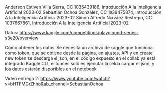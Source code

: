 Anderson Estiven Villa Sierra, CC 1035439186, Introducción A la Inteligencia Artificial 2023-02
Sebastián Ochoa González, CC 1039475874, Introducción A la Inteligencia Artificial 2023-02
Simón Alfredo Narváez Restrepo, CC 1037667861, Introducción A la Inteligencia Artificial 2023-02

Datos: https://www.kaggle.com/competitions/playground-series-s3e20/overview

Cómo obtener los datos: Se necesita un archivo de kaggle que funciona como token, que se obtiene desde la página, en ajustes, API y en create new token se descarga el json, en el código expuesto en el collab ya está integrado Kaggle CLI, entonces solo es ejecutar la celda cargar el json, y los datos estarán disponibles en el notebook

Video entrega 2: https://www.youtube.com/watch?v=bHTFMGrZhho&ab_channel=SebastianOchoa